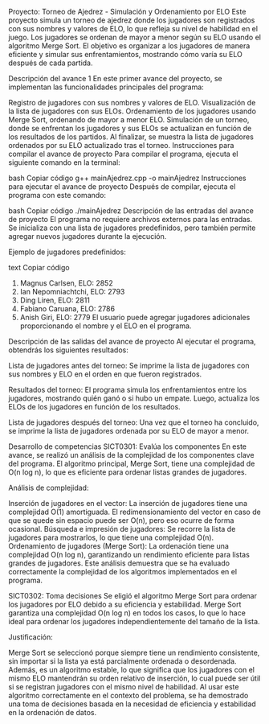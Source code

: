 Proyecto: Torneo de Ajedrez - Simulación y Ordenamiento por ELO
Este proyecto simula un torneo de ajedrez donde los jugadores son registrados con sus nombres y valores de ELO, lo que refleja su nivel de habilidad en el juego. Los jugadores se ordenan de mayor a menor según su ELO usando el algoritmo Merge Sort. El objetivo es organizar a los jugadores de manera eficiente y simular sus enfrentamientos, mostrando cómo varía su ELO después de cada partida.

Descripción del avance 1
En este primer avance del proyecto, se implementan las funcionalidades principales del programa:

Registro de jugadores con sus nombres y valores de ELO.
Visualización de la lista de jugadores con sus ELOs.
Ordenamiento de los jugadores usando Merge Sort, ordenando de mayor a menor ELO.
Simulación de un torneo, donde se enfrentan los jugadores y sus ELOs se actualizan en función de los resultados de los partidos.
Al finalizar, se muestra la lista de jugadores ordenados por su ELO actualizado tras el torneo.
Instrucciones para compilar el avance de proyecto
Para compilar el programa, ejecuta el siguiente comando en la terminal:

bash
Copiar código
g++ mainAjedrez.cpp -o mainAjedrez
Instrucciones para ejecutar el avance de proyecto
Después de compilar, ejecuta el programa con este comando:

bash
Copiar código
./mainAjedrez
Descripción de las entradas del avance de proyecto
El programa no requiere archivos externos para las entradas. Se inicializa con una lista de jugadores predefinidos, pero también permite agregar nuevos jugadores durante la ejecución.

Ejemplo de jugadores predefinidos:

text
Copiar código
1. Magnus Carlsen, ELO: 2852
2. Ian Nepomniachtchi, ELO: 2793
3. Ding Liren, ELO: 2811
4. Fabiano Caruana, ELO: 2786
5. Anish Giri, ELO: 2779
El usuario puede agregar jugadores adicionales proporcionando el nombre y el ELO en el programa.

Descripción de las salidas del avance de proyecto
Al ejecutar el programa, obtendrás los siguientes resultados:

Lista de jugadores antes del torneo: Se imprime la lista de jugadores con sus nombres y ELO en el orden en que fueron registrados.

Resultados del torneo: El programa simula los enfrentamientos entre los jugadores, mostrando quién ganó o si hubo un empate. Luego, actualiza los ELOs de los jugadores en función de los resultados.

Lista de jugadores después del torneo: Una vez que el torneo ha concluido, se imprime la lista de jugadores ordenada por su ELO de mayor a menor.

Desarrollo de competencias
SICT0301: Evalúa los componentes
En este avance, se realizó un análisis de la complejidad de los componentes clave del programa. El algoritmo principal, Merge Sort, tiene una complejidad de O(n log n), lo que es eficiente para ordenar listas grandes de jugadores.

Análisis de complejidad:

Inserción de jugadores en el vector: La inserción de jugadores tiene una complejidad O(1) amortiguada. El redimensionamiento del vector en caso de que se quede sin espacio puede ser O(n), pero eso ocurre de forma ocasional.
Búsqueda e impresión de jugadores: Se recorre la lista de jugadores para mostrarlos, lo que tiene una complejidad O(n).
Ordenamiento de jugadores (Merge Sort): La ordenación tiene una complejidad O(n log n), garantizando un rendimiento eficiente para listas grandes de jugadores.
Este análisis demuestra que se ha evaluado correctamente la complejidad de los algoritmos implementados en el programa.

SICT0302: Toma decisiones
Se eligió el algoritmo Merge Sort para ordenar los jugadores por ELO debido a su eficiencia y estabilidad. Merge Sort garantiza una complejidad O(n log n) en todos los casos, lo que lo hace ideal para ordenar los jugadores independientemente del tamaño de la lista.

Justificación:

Merge Sort se seleccionó porque siempre tiene un rendimiento consistente, sin importar si la lista ya está parcialmente ordenada o desordenada.
Además, es un algoritmo estable, lo que significa que los jugadores con el mismo ELO mantendrán su orden relativo de inserción, lo cual puede ser útil si se registran jugadores con el mismo nivel de habilidad.
Al usar este algoritmo correctamente en el contexto del problema, se ha demostrado una toma de decisiones basada en la necesidad de eficiencia y estabilidad en la ordenación de datos.
